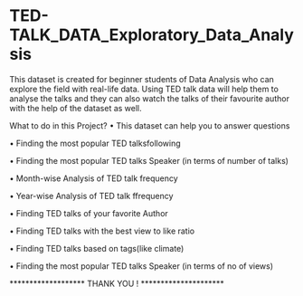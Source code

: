 # TED-TALK_DATA_Exploratory_Data_Analysis
This dataset is created for beginner students of Data Analysis who can explore the field with real-life data. Using TED talk data will help them to analyse the talks and they can also watch the talks of their favourite author with the help of the dataset as well.

What to do in this Project?
• This dataset can help you to answer questions

• Finding the most popular TED talksfollowing

• Finding the most popular TED talks Speaker (in terms of number of talks)

• Month-wise Analysis of TED talk frequency

• Year-wise Analysis of TED talk ffrequency

• Finding TED talks of your favorite Author

• Finding TED talks with the best view to like ratio

• Finding TED talks based on tags(like climate)

• Finding the most popular TED talks Speaker (in terms of no of views)

*******************  THANK YOU !  *********************
